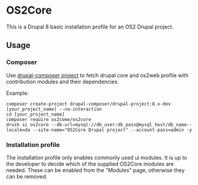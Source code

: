# OS2Core

This is a Drupal 8 basic installation profile for an OS2 Drupal project.

## Usage

### Composer

Use [drupal-composer project](https://github.com/drupal-composer/drupal-project) to fetch drupal core and os2web profile with contribution modules and their dependencies.

Example:
```
composer create-project drupal-composer/drupal-project:8.x-dev [your_project_name] --no-interaction
cd [your_project_name]
composer require os2come/os2core
drush si os2core --db-url=mysql://db_user:db_pass@mysql_host/db_name--locale=da --site-name="OS2Core Drupal project" --account-pass=admin -y
```

### Installation profile

The installation profile only enables commonly used ui modules. It is up to the developer to decide which of the supplied OS2Core modules are needed. These can be enabled from the "Modules" page, otherwise they can be removed.
